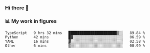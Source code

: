 ### Hi there 👋

### 📊 My work in figures

<!--START_SECTION:waka-->

```text
TypeScript   9 hrs 32 mins   ██████████████████████▒░░   89.84 %
Python       42 mins         █▓░░░░░░░░░░░░░░░░░░░░░░░   06.59 %
YAML         16 mins         ▓░░░░░░░░░░░░░░░░░░░░░░░░   02.58 %
Other        6 mins          ▒░░░░░░░░░░░░░░░░░░░░░░░░   00.99 %
```

<!--END_SECTION:waka-->
